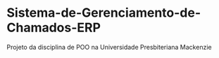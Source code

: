 # Sistema-de-Gerenciamento-de-Chamados-ERP
Projeto da disciplina de POO na Universidade Presbiteriana Mackenzie
